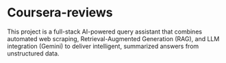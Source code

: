 # Coursera-reviews
This project is a full-stack AI-powered query assistant that combines automated web scraping, Retrieval-Augmented Generation (RAG), and LLM integration (Gemini) to deliver intelligent, summarized answers from unstructured data.
